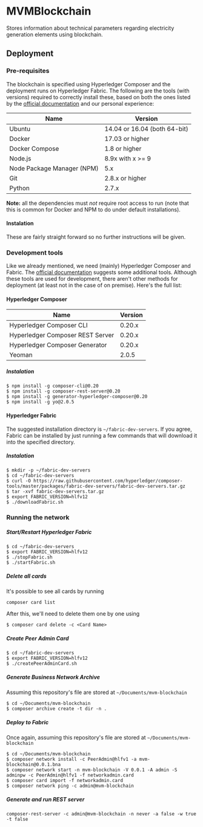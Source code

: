 # MVMBlockchain


Stores information about technical parameters regarding electricity generation elements using blockchain.

## Deployment

### Pre-requisites
The blockchain is specified using Hyperledger Composer and the deployment runs on Hyperledger Fabric. The following are the tools (with versions) required to correctly install these, based on both the ones listed by the [official documentation](https://hyperledger.github.io/composer/latest/installing/installing-prereqs.html) and our personal experience:

| Name                                  | Version                         |
|---------------------------------------|---------------------------------|
| Ubuntu                                | 14.04 or 16.04 (both 64-bit)    |
| Docker                                | 17.03 or higher                 |
| Docker Compose                        | 1.8 or higher                   |
| Node.js                               | 8.9x with x >= 9                |
| Node Package Manager (NPM)            | 5.x                             |
| Git                                   | 2.8.x or higher                 |
| Python                                | 2.7.x                           |

**Note:** all the dependencies must *not* require root access to run (note that this is common for Docker and NPM to do under default installations).

#### Instalation
These are fairly straight forward so no further instructions will be given.


### Development tools
Like we already mentioned, we need (mainly) Hyperledger Composer and Fabric. The [official documentation](https://hyperledger.github.io/composer/latest/installing/development-tools.html) suggests some additional tools. Although these tools are used for development, there aren't other methods for deployment (at least not in the case of on premise). Here's the full list:

#### Hyperledger Composer

| Name                                  | Version                         |
|---------------------------------------|---------------------------------|
| Hyperledger Composer CLI              | 0.20.x                          |
| Hyperledger Composer REST Server      | 0.20.x                          |
| Hyperledger Composer Generator        | 0.20.x                          |
| Yeoman                                | 2.0.5                           |

##### Instalation

```
$ npm install -g composer-cli@0.20
$ npm install -g composer-rest-server@0.20
$ npm install -g generator-hyperledger-composer@0.20
$ npm install -g yo@2.0.5
```

#### Hyperledger Fabric
The suggested installation directory is `~/fabric-dev-servers`. If you agree, Fabric can be installed by just running a few commands that will download it into the specified directory.

##### Instalation

```
$ mkdir -p ~/fabric-dev-servers
$ cd ~/fabric-dev-servers
$ curl -O https://raw.githubusercontent.com/hyperledger/composer-tools/master/packages/fabric-dev-servers/fabric-dev-servers.tar.gz
$ tar -xvf fabric-dev-servers.tar.gz
$ export FABRIC_VERSION=hlfv12
$ ./downloadFabric.sh
```


### Running the network

##### Start/Restart Hyperledger Fabric

```
$ cd ~/fabric-dev-servers
$ export FABRIC_VERSION=hlfv12
$ ./stopFabric.sh
$ ./startFabric.sh
```

##### Delete all cards
It's possible to see all cards by running 

```
composer card list
```

After this, we'll need to delete them one by one using

```
$ composer card delete -c <Card Name>
```

##### Create Peer Admin Card

```
$ cd ~/fabric-dev-servers
$ export FABRIC_VERSION=hlfv12
$ ./createPeerAdminCard.sh
```

##### Generate Business Network Archive
Assuming this repository's file are stored at `~/Documents/mvm-blockchain`


```
$ cd ~/Documents/mvm-blockchain
$ composer archive create -t dir -n .
```

##### Deploy to Fabric
Once again, assuming this repository's file are stored at `~/Documents/mvm-blockchain`

```
$ cd ~/Documents/mvm-blockchain
$ composer network install -c PeerAdmin@hlfv1 -a mvm-blockchain@0.0.1.bna
$ composer network start -n mvm-blockchain -V 0.0.1 -A admin -S adminpw -c PeerAdmin@hlfv1 -f networkadmin.card
$ composer card import -f networkadmin.card
$ composer network ping -c admin@mvm-blockchain
```

##### Generate and run REST server
```
composer-rest-server -c admin@mvm-blockchain -n never -a false -w true -t false
```
 
